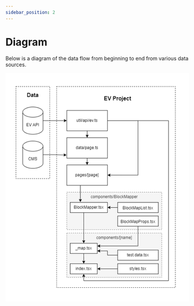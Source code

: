 ```yaml
---
sidebar_position: 2
---
```


# Diagram

Below is a diagram of the data flow from beginning to end from various data sources.

![Create component button](img/ev-project-data-flow.png)
